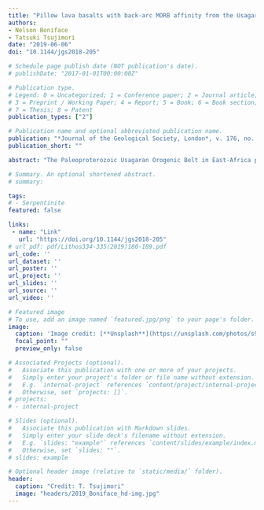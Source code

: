 ```yaml
---
title: "Pillow lava basalts with back-arc MORB affinity from the Usagaran Belt, Tanzania: Relics of Orosirian ophiolites"
authors:
- Nelson Boniface
- Tatsuki Tsujimori
date: "2019-06-06"
doi: "10.1144/jgs2018-205"

# Schedule page publish date (NOT publication's date).
# publishDate: "2017-01-01T00:00:00Z"

# Publication type.
# Legend: 0 = Uncategorized; 1 = Conference paper; 2 = Journal article;
# 3 = Preprint / Working Paper; 4 = Report; 5 = Book; 6 = Book section;
# 7 = Thesis; 8 = Patent
publication_types: ["2"]

# Publication name and optional abbreviated publication name.
publication: "*Journal of the Geological Society, London*, v. 176, no. 5, p. 1007-1021, doi:10.1144/jgs2018-205"
publication_short: ""

abstract: "The Paleoproterozoic Usagaran Orogenic Belt in East-Africa preserves relics of Paleoproterozoic volcanic-arc magmas, and subducted and displaced oceanic-crust. This article describes the geochemical characteristics of displaced pillow basalts from the Usagaran Belt (Konse Group). Our data indicate that the Konse pillow basalts have tholeiitic composition and are overprinted by greenschist facies metamorphic conditions but their primary geochemical signatures are preserved by REE and fluid immobile elements. The (La/Sm)N ratios (0.62 - 1.09) and REE patterns point to Normal-MORBs and Transitional-MORBs mantle source. The analysis of high-valency elements and trace element patterns points to a mixed signature of MORB tholeiites and island-arc tholeiites with elevation of Ba, Th, U, Eu and Sr. This composition is similar to that of Phanerozoic back-arc suprasubduction-zone ophiolites. Therefore, Usagaran Belt pillow basalts make analogue of the Tethyan-type suprasubduction-zone ophiolite evolution and emplacement in the Precambrian. The emplacement of the Konse pillow basalts is older than the neighbouring 1920 - 1870 Ma volcanic-arc magmas and is probably coeval with the formation of the 2000 Ma Yalumba eclogites with MORB affinity. Therefore, the Konse Konse pillow basalts might have been displaced from its suprasubduction-zone tectonic setting of igneous construction within the Yalumba ocean basin around 2000 Ma."

# Summary. An optional shortened abstract.
# summary: 

tags: 
# - Serpentinite
featured: false

links:
 - name: "Link"
   url: "https://doi.org/10.1144/jgs2018-205"
# url_pdf: pdf/Lithos334-335(2019)180-189.pdf
url_code: ''
url_dataset: ''
url_poster: ''
url_project: ''
url_slides: ''
url_source: ''
url_video: ''

# Featured image
# To use, add an image named `featured.jpg/png` to your page's folder. 
image: 
  caption: 'Image credit: [**Unsplash**](https://unsplash.com/photos/s9CC2SKySJM)'
  focal_point: ""
  preview_only: false

# Associated Projects (optional).
#   Associate this publication with one or more of your projects.
#   Simply enter your project's folder or file name without extension.
#   E.g. `internal-project` references `content/project/internal-project/index.md`.
#   Otherwise, set `projects: []`.
# projects:
# - internal-project

# Slides (optional).
#   Associate this publication with Markdown slides.
#   Simply enter your slide deck's filename without extension.
#   E.g. `slides: "example"` references `content/slides/example/index.md`.
#   Otherwise, set `slides: ""`.
# slides: example

# Optional header image (relative to `static/media/` folder).
header:
  caption: "Credit: T. Tsujimori"
  image: "headers/2019_Boniface_hd-img.jpg"
---
```

